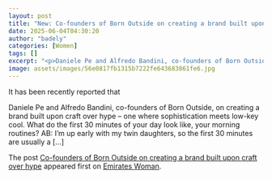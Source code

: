 ```yaml
---
layout: post
title: "New: Co-founders of Born Outside on creating a brand built upon craft over hype"
date: 2025-06-04T04:30:20
author: "badely"
categories: [Women]
tags: []
excerpt: "<p>Daniele Pe and Alfredo Bandini, co-founders of Born Outside, on creating a brand built upon craft over hype – one where sophistication meets low-ke"
image: assets/images/56e0817fb1315b7222fe643683861fe6.jpg
---
```


It has been recently reported that <p>Daniele Pe and Alfredo Bandini, co-founders of Born Outside, on creating a brand built upon craft over hype – one where sophistication meets low-key cool. What do the first 30 minutes of your day look like, your morning routines? AB: I’m up early with my twin daughters, so the first 30 minutes are usually a [&#8230;]</p>
<p>The post <a href="https://emirateswoman.com/co-founders-of-born-outside-on-creating-a-brand-built-upon-craft-over-hype/" rel="nofollow">Co-founders of Born Outside on creating a brand built upon craft over hype</a> appeared first on <a href="https://emirateswoman.com" rel="nofollow">Emirates Woman</a>.</p>

